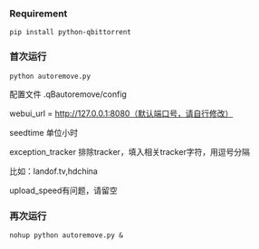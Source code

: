 
### Requirement
```
pip install python-qbittorrent
```
### 首次运行
```
python autoremove.py
```
配置文件
.qBautoremove/config

webui_url = http://127.0.0.1:8080（默认端口号，请自行修改）

seedtime 单位小时

exception_tracker 排除tracker，填入相关tracker字符，用逗号分隔

比如：landof.tv,hdchina

upload_speed有问题，请留空

### 再次运行

```
nohup python autoremove.py &
```
